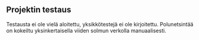 ## Projektin testaus

Testausta ei ole vielä aloitettu, yksikkötestejä ei ole kirjoitettu. Polunetsintää on kokeiltu yksinkertaisella viiden solmun verkolla manuaalisesti.
